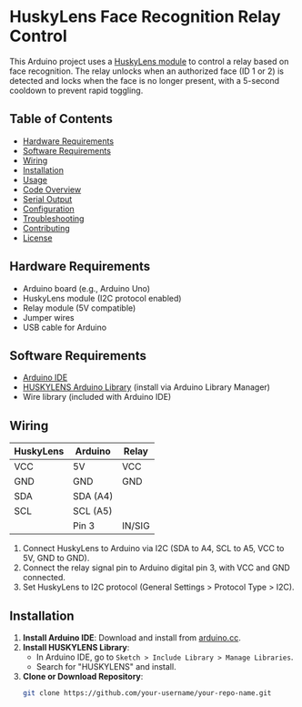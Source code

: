 # HuskyLens Face Recognition Relay Control

This Arduino project uses a [HuskyLens module](https://www.huskylens.com/) to control a relay based on face recognition. The relay unlocks when an authorized face (ID 1 or 2) is detected and locks when the face is no longer present, with a 5-second cooldown to prevent rapid toggling.

## Table of Contents
- [Hardware Requirements](#hardware-requirements)
- [Software Requirements](#software-requirements)
- [Wiring](#wiring)
- [Installation](#installation)
- [Usage](#usage)
- [Code Overview](#code-overview)
- [Serial Output](#serial-output)
- [Configuration](#configuration)
- [Troubleshooting](#troubleshooting)
- [Contributing](#contributing)
- [License](#license)

## Hardware Requirements
- Arduino board (e.g., Arduino Uno)
- HuskyLens module (I2C protocol enabled)
- Relay module (5V compatible)
- Jumper wires
- USB cable for Arduino

## Software Requirements
- [Arduino IDE](https://www.arduino.cc/en/software)
- [HUSKYLENS Arduino Library](https://github.com/HuskyLens/HUSKYLENSArduino) (install via Arduino Library Manager)
- Wire library (included with Arduino IDE)

## Wiring
| HuskyLens | Arduino  | Relay    |
|-----------|----------|----------|
| VCC       | 5V       | VCC      |
| GND       | GND      | GND      |
| SDA       | SDA (A4) |          |
| SCL       | SCL (A5) |          |
|           | Pin 3    | IN/SIG   |

1. Connect HuskyLens to Arduino via I2C (SDA to A4, SCL to A5, VCC to 5V, GND to GND).
2. Connect the relay signal pin to Arduino digital pin 3, with VCC and GND connected.
3. Set HuskyLens to I2C protocol (General Settings > Protocol Type > I2C).

## Installation
1. **Install Arduino IDE**: Download and install from [arduino.cc](https://www.arduino.cc/en/software).
2. **Install HUSKYLENS Library**:
   - In Arduino IDE, go to `Sketch > Include Library > Manage Libraries`.
   - Search for "HUSKYLENS" and install.
3. **Clone or Download Repository**:
   ```bash
   git clone https://github.com/your-username/your-repo-name.git
